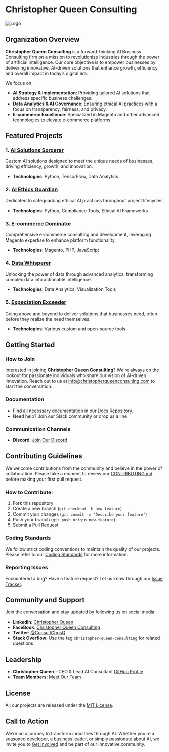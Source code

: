 
# Christopher Queen Consulting

![Logo](https://www.christopherqueenconsulting.com/files/2024/06/cropped-CQC_Full_FInal.png)

## Organization Overview

**Christopher Queen Consulting** is a forward-thinking AI Business Consulting firm on a mission to revolutionize industries through the power of artificial intelligence. Our core objective is to empower businesses by delivering innovative, AI-driven solutions that enhance growth, efficiency, and overall impact in today’s digital era.

We focus on:
- **AI Strategy & Implementation**: Providing tailored AI solutions that address specific business challenges.
- **Data Analytics & AI Governance**: Ensuring ethical AI practices with a focus on transparency, fairness, and privacy.
- **E-commerce Excellence**: Specialized in Magento and other advanced technologies to elevate e-commerce platforms.

## Featured Projects

### 1. [AI Solutions Sorcerer](link_to_repo)
Custom AI solutions designed to meet the unique needs of businesses, driving efficiency, growth, and innovation.
- **Technologies**: Python, TensorFlow, Data Analytics

### 2. [AI Ethics Guardian](link_to_repo)
Dedicated to safeguarding ethical AI practices throughout project lifecycles.
- **Technologies**: Python, Compliance Tools, Ethical AI Frameworks

### 3. [E-commerce Dominator](link_to_repo)
Comprehensive e-commerce consulting and development, leveraging Magento expertise to enhance platform functionality.
- **Technologies**: Magento, PHP, JavaScript

### 4. [Data Whisperer](link_to_repo)
Unlocking the power of data through advanced analytics, transforming complex data into actionable intelligence.
- **Technologies**: Data Analytics, Visualization Tools

### 5. [Expectation Exceeder](link_to_repo)
Going above and beyond to deliver solutions that businesses need, often before they realize the need themselves.
- **Technologies**: Various custom and open-source tools

## Getting Started

### How to Join
Interested in joining **Christopher Queen Consulting**? We're always on the lookout for passionate individuals who share our vision of AI-driven innovation. Reach out to us at [info@christopherqueenconsulting.com](mailto:info@christopherqueenconsulting.com) to start the conversation.

### Documentation
- Find all necessary documentation in our [Docs Repository](link_to_docs).
- Need help? Join our Slack community or drop us a line.

### Communication Channels
- **Discord**: [Join Our Discord](https://discord.gg/jC5mF8pa)

## Contributing Guidelines

We welcome contributions from the community and believe in the power of collaboration. Please take a moment to review our [CONTRIBUTING.md](link_to_contributing.md) before making your first pull request.

### How to Contribute:
1. Fork this repository
2. Create a new branch (`git checkout -b new-feature`)
3. Commit your changes (`git commit -m 'Describe your feature'`)
4. Push your branch (`git push origin new-feature`)
5. Submit a Pull Request

### Coding Standards
We follow strict coding conventions to maintain the quality of our projects. Please refer to our [Coding Standards](link_to_coding_standards) for more information.

### Reporting Issues
Encountered a bug? Have a feature request? Let us know through our [Issue Tracker](link_to_issue_tracker).

## Community and Support

Join the conversation and stay updated by following us on social media:
- **LinkedIn**: [Christopher Queen](https://linkedin.com/in/christopherqueen)
- **FaceBook**: [Christopher Queen Consulting](https://www.facebook.com/christopherqueenconsulting)
- **Twitter**: [@ConsultChrisQ](https://twitter.com/consultchrisq)
- **Stack Overflow**: Use the tag `christopher-queen-consulting` for related questions

## Leadership

- **Christopher Queen** - CEO & Lead AI Consultant [GitHub Profile](https://github.com/gitchrisqueen)
- **Team Members**: [Meet Our Team](link_to_team_profiles)

## License

All our projects are released under the [MIT License](link_to_license).

## Call to Action

We’re on a journey to transform industries through AI. Whether you’re a seasoned developer, a business leader, or simply passionate about AI, we invite you to [Get Involved](link_to_get_involved) and be part of our innovative community.

